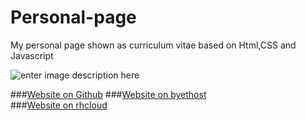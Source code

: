 # Personal-page
My personal page shown as curriculum vitae based on Html,CSS and Javascript

![enter image description here](https://github.com/DINGDAMU/Personal-page/blob/master/show.png)

###[Website on Github](https://dingdamu.github.io/)
###[Website on byethost](http://dingdamu.byethost14.com/)  
###[Website on rhcloud](http://host-dingdamu.rhcloud.com/)

